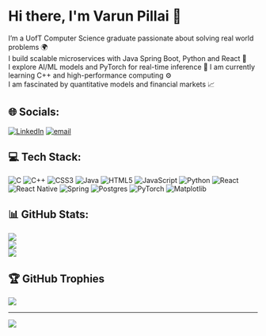 # Hi there, I'm Varun Pillai 👋

I’m a UofT Computer Science graduate passionate about solving real world problems 🌍<br>
I build scalable microservices with Java Spring Boot, Python and React 🚀<br>
I explore AI/ML models and PyTorch for real-time inference 🤖
I am currently learning C++ and high-performance computing ⚙️<br>I am fascinated by quantitative models and financial markets 📈

## 🌐 Socials:
[![LinkedIn](https://img.shields.io/badge/LinkedIn-%230077B5.svg?logo=linkedin&logoColor=white)](https://linkedin.com/in/https://www.linkedin.com/in/varun-spillai) [![email](https://img.shields.io/badge/Email-D14836?logo=gmail&logoColor=white)](mailto:varunsureshpillai@gmail.com) 

## 💻 Tech Stack:
![C](https://img.shields.io/badge/c-%2300599C.svg?style=for-the-badge&logo=c&logoColor=white) ![C++](https://img.shields.io/badge/c++-%2300599C.svg?style=for-the-badge&logo=c%2B%2B&logoColor=white) ![CSS3](https://img.shields.io/badge/css3-%231572B6.svg?style=for-the-badge&logo=css3&logoColor=white) ![Java](https://img.shields.io/badge/java-%23ED8B00.svg?style=for-the-badge&logo=openjdk&logoColor=white) ![HTML5](https://img.shields.io/badge/html5-%23E34F26.svg?style=for-the-badge&logo=html5&logoColor=white) ![JavaScript](https://img.shields.io/badge/javascript-%23323330.svg?style=for-the-badge&logo=javascript&logoColor=%23F7DF1E) ![Python](https://img.shields.io/badge/python-3670A0?style=for-the-badge&logo=python&logoColor=ffdd54) ![React](https://img.shields.io/badge/react-%2320232a.svg?style=for-the-badge&logo=react&logoColor=%2361DAFB) ![React Native](https://img.shields.io/badge/react_native-%2320232a.svg?style=for-the-badge&logo=react&logoColor=%2361DAFB) ![Spring](https://img.shields.io/badge/spring-%236DB33F.svg?style=for-the-badge&logo=spring&logoColor=white) ![Postgres](https://img.shields.io/badge/postgres-%23316192.svg?style=for-the-badge&logo=postgresql&logoColor=white) ![PyTorch](https://img.shields.io/badge/PyTorch-%23EE4C2C.svg?style=for-the-badge&logo=PyTorch&logoColor=white) ![Matplotlib](https://img.shields.io/badge/Matplotlib-%23ffffff.svg?style=for-the-badge&logo=Matplotlib&logoColor=black)
## 📊 GitHub Stats:
![](https://github-readme-stats.vercel.app/api?username=varun6531&theme=github_dark&hide_border=true&include_all_commits=true&count_private=true)<br/>
![](https://nirzak-streak-stats.vercel.app/?user=varun6531&theme=github_dark&hide_border=true)<br/>
![](https://github-readme-stats.vercel.app/api/top-langs/?username=varun6531&theme=github_dark&hide_border=true&include_all_commits=true&count_private=true&layout=compact)

## 🏆 GitHub Trophies
![](https://github-profile-trophy.vercel.app/?username=varun6531&theme=radical&no-frame=true&no-bg=true&margin-w=4)

---
[![](https://visitcount.itsvg.in/api?id=varun6531&icon=0&color=2)](https://visitcount.itsvg.in)

<!-- Proudly created with GPRM ( https://gprm.itsvg.in ) -->
